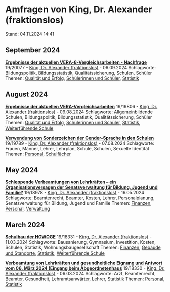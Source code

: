 # Amfragen von King, Dr. Alexander (fraktionslos)

Stand: 04.11.2024 14:41

## September 2024
**[Ergebnisse der aktuellen VERA-8-Vergleichsarbeiten - Nachfrage](https://pardok.parlament-berlin.de/starweb/adis/citat/VT/19/SchrAnfr/S19-20077.pdf)**
19/20077 - [King, Dr. Alexander (fraktionslos)](autor_king_dr_alexander_fraktionslos.md) - 06.09.2024
Schlagworte: Bildungspolitik, Bildungsstatistik, Qualitätssicherung, Schulen, Schüler
Themen: [Qualität und Erfolg](thema_qualitaet_und_erfolg.md), [Schülerinnen und Schüler](thema_schuelerinnen_und_schueler.md), [Statistik](thema_statistik.md)

## August 2024
**[Ergebnisse der aktuellen VERA-Vergleichsarbeiten](https://pardok.parlament-berlin.de/starweb/adis/citat/VT/19/SchrAnfr/S19-19806.pdf)**
19/19806 - [King, Dr. Alexander (fraktionslos)](autor_king_dr_alexander_fraktionslos.md) - 09.08.2024
Schlagworte: Allgemeinbildende Schulen, Bildungspolitik, Bildungsstatistik, Qualitätssicherung, Schüler
Themen: [Qualität und Erfolg](thema_qualitaet_und_erfolg.md), [Schülerinnen und Schüler](thema_schuelerinnen_und_schueler.md), [Statistik](thema_statistik.md), [Weiterführende Schule](thema_weiterfuehrende_schule.md)

**[Verwendung von Sonderzeichen der Gender-Sprache in den Schulen](https://pardok.parlament-berlin.de/starweb/adis/citat/VT/19/SchrAnfr/S19-19789.pdf)**
19/19789 - [King, Dr. Alexander (fraktionslos)](autor_king_dr_alexander_fraktionslos.md) - 07.08.2024
Schlagworte: Frauen, Männer, Lehrer, Lehrplan, Schule, Schulen, Sexuelle Identität
Themen: [Personal](thema_personal.md), [Schulfächer](thema_schulfaecher.md)

## May 2024
**[Schleppende Verbeamtungen von Lehrkräften – ein Organisationsversagen der Senatsverwaltung für Bildung, Jugend und Familie?](https://pardok.parlament-berlin.de/starweb/adis/citat/VT/19/SchrAnfr/S19-18978.pdf)**
19/18978 - [King, Dr. Alexander (fraktionslos)](autor_king_dr_alexander_fraktionslos.md) - 16.05.2024
Schlagworte: Beamtenrecht, Beamter, Kosten, Lehrer, Personalplanung, Senatsverwaltung für Bildung, Jugend und Familie
Themen: [Finanzen](thema_finanzen.md), [Personal](thema_personal.md), [Verwaltung](thema_verwaltung.md)

## March 2024
**[Schulbau der HOWOGE](https://pardok.parlament-berlin.de/starweb/adis/citat/VT/19/SchrAnfr/S19-18331.pdf)**
19/18331 - [King, Dr. Alexander (fraktionslos)](autor_king_dr_alexander_fraktionslos.md) - 11.03.2024
Schlagworte: Bausanierung, Gymnasium, Investition, Kosten, Schulen, Statistik, Wohnungsbaugesellschaft
Themen: [Finanzen](thema_finanzen.md), [Gebäude und Standorte](thema_gebaeude_und_standorte.md), [Statistik](thema_statistik.md), [Weiterführende Schule](thema_weiterfuehrende_schule.md)

**[Verbeamtung von Lehrkräften und gesundheitliche Eignung und Antwort vom 06. März 2024 (Eingang beim Abgeordnetenhaus](https://pardok.parlament-berlin.de/starweb/adis/citat/VT/19/SchrAnfr/S19-18330.pdf)**
19/18330 - [King, Dr. Alexander (fraktionslos)](autor_king_dr_alexander_fraktionslos.md) - 06.03.2024
Schlagworte: Arzt, Beamtenrecht, Beamter, Gesundheit, Lehramtsanwärter, Lehrer, Statistik
Themen: [Personal](thema_personal.md), [Statistik](thema_statistik.md)

